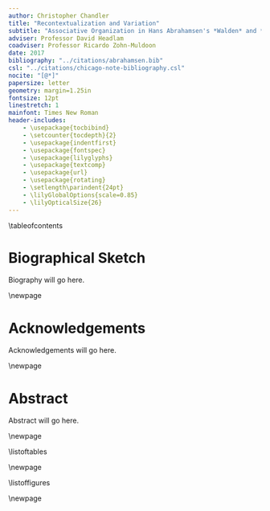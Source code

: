 ```yaml
---
author: Christopher Chandler
title: "Recontextualization and Variation"
subtitle: "Associative Organization in Hans Abrahamsen's *Walden* and *Wald*"
adviser: Professor David Headlam
coadviser: Professor Ricardo Zohn-Muldoon
date: 2017
bibliography: "../citations/abrahamsen.bib"
csl: "../citations/chicago-note-bibliography.csl"
nocite: "[@*]"
papersize: letter
geometry: margin=1.25in
fontsize: 12pt
linestretch: 1
mainfont: Times New Roman
header-includes:
    - \usepackage{tocbibind}
    - \setcounter{tocdepth}{2}
    - \usepackage{indentfirst}
    - \usepackage{fontspec}
    - \usepackage{lilyglyphs}
    - \usepackage{textcomp}
    - \usepackage{url}
    - \usepackage{rotating}
    - \setlength\parindent{24pt}
    - \lilyGlobalOptions{scale=0.85}
    - \lilyOpticalSize{26}
---
```


\tableofcontents

# Biographical Sketch

Biography will go here.

<!-- Christopher Chandler is a composer and educator currently living in Richmond, Virginia. He graduated from the University of Richmond in 2008 with a Bachelor of Arts in music and psychology. -->

\newpage

# Acknowledgements

Acknowledgements will go here.

\newpage

# Abstract

Abstract will go here.

<!-- This dissertation examines the of Hans Abrahamsen's *Walden* (1978) and *Wald* (2009).  -->

\newpage

\listoftables

\newpage

\listoffigures

\newpage
